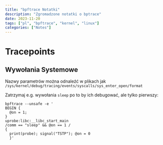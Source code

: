 ```yaml
---
title: "bpftrace Notatki"
description: "Zgromadzone notatki o bptrace"
date: 2023-11-20
tags: ["pl", "bpftrace", "kernel", "linux"]
categories: ["Notes"]
---
```


# Tracepoints

## Wywołania Systemowe

Nazwy parametrów można odnaleźć w plikach jak `/sys/kernel/debug/tracing/events/syscalls/sys_enter_open/format`

Zatrzymaj e.g. wywołania `sleep` po to by ich debugować, ale tylko pierwszy:

```
bpftrace --unsafe -e '
BEGIN {
  @on = 1;
}
uprobe:libc:__libc_start_main
/comm == "sleep" && @on == 1 /
{
  print(probe); signal("TSTP"); @on = 0
  }'
```
